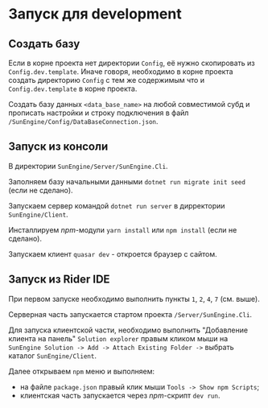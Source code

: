 # Запуск для development

## Создать базу

Если в корне проекта нет директории `Config`, её нужно скопировать из `Config.dev.template`. Иначе говоря, необходимо в корне проекта создать директорию `Config` с тем же содержимым что и `Config.dev.template` в корне проекта.

Создать базу данных `<data_base_name>` на любой совместимой субд и прописать настройки и строку подключения в файл `/SunEngine/Config/DataBaseConnection.json`.


## Запуск из консоли

В директории `SunEngine/Server/SunEngine.Cli`.

Заполняем базу начальными данными `dotnet run migrate init seed` (если не сделано).

Запускаем сервер командой `dotnet run server` в дирректории `SunEngine/Client`.

Инсталлируем *npm*-модули `yarn install` или `npm install` (если не сделано).

Запускаем клиент `quasar dev` - откроется браузер с сайтом.


## Запуск из Rider IDE 

При первом запуске необходимо выполнить пункты `1`, `2`, `4`, `7` (см. выше).

Серверная часть запускается стартом проекта `/Server/SunEngine.Cli`.

Для запуска клиентской части, необходимо выполнить "Добавление клиента на панель" `Solution explorer` правым кликом мыши на `SunEngine Solution -> Add -> Attach Existing Folder ->` выбрать каталог `SunEngine/Client`.

Далее открываем `npm` меню и выполняем:
- на файле `package.json` правый клик мыши `Tools -> Show npm Scripts`;
- клиентская часть запускается через *npm*-скрипт `dev run`.

